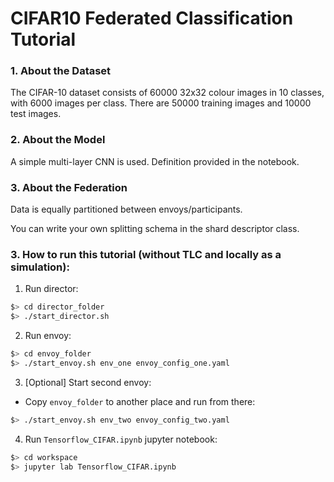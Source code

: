 # CIFAR10 Federated Classification Tutorial

### 1. About the Dataset

The CIFAR-10 dataset consists of 60000 32x32 colour images in 10 classes, with 6000 images per class. There are 50000 training images and 10000 test images.

### 2. About the Model

A simple multi-layer CNN is used. Definition provided in the notebook.

### 3. About the Federation

Data is equally partitioned between envoys/participants.

You can write your own splitting schema in the shard descriptor class.

### 3. How to run this tutorial (without TLC and locally as a simulation):

1. Run director:

```sh
$> cd director_folder
$> ./start_director.sh
```

2. Run envoy:

```sh
$> cd envoy_folder
$> ./start_envoy.sh env_one envoy_config_one.yaml
```

3. [Optional] Start second envoy:

- Copy `envoy_folder` to another place and run from there:

```sh
$> ./start_envoy.sh env_two envoy_config_two.yaml
```

4. Run `Tensorflow_CIFAR.ipynb` jupyter notebook:

```sh
$> cd workspace
$> jupyter lab Tensorflow_CIFAR.ipynb
```
